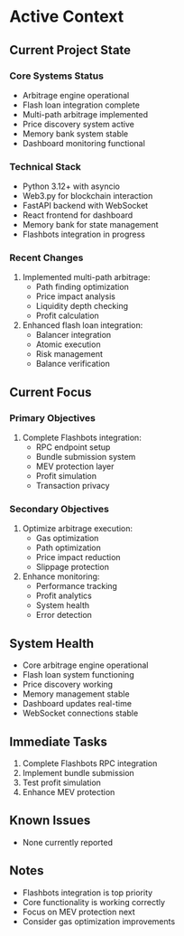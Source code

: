 # Active Context

## Current Project State

### Core Systems Status
- Arbitrage engine operational
- Flash loan integration complete
- Multi-path arbitrage implemented
- Price discovery system active
- Memory bank system stable
- Dashboard monitoring functional

### Technical Stack
- Python 3.12+ with asyncio
- Web3.py for blockchain interaction
- FastAPI backend with WebSocket
- React frontend for dashboard
- Memory bank for state management
- Flashbots integration in progress

### Recent Changes
1. Implemented multi-path arbitrage:
   - Path finding optimization
   - Price impact analysis
   - Liquidity depth checking
   - Profit calculation
2. Enhanced flash loan integration:
   - Balancer integration
   - Atomic execution
   - Risk management
   - Balance verification

## Current Focus

### Primary Objectives
1. Complete Flashbots integration:
   - RPC endpoint setup
   - Bundle submission system
   - MEV protection layer
   - Profit simulation
   - Transaction privacy

### Secondary Objectives
1. Optimize arbitrage execution:
   - Gas optimization
   - Path optimization
   - Price impact reduction
   - Slippage protection
2. Enhance monitoring:
   - Performance tracking
   - Profit analytics
   - System health
   - Error detection

## System Health
- Core arbitrage engine operational
- Flash loan system functioning
- Price discovery working
- Memory management stable
- Dashboard updates real-time
- WebSocket connections stable

## Immediate Tasks
1. Complete Flashbots RPC integration
2. Implement bundle submission
3. Test profit simulation
4. Enhance MEV protection

## Known Issues
- None currently reported

## Notes
- Flashbots integration is top priority
- Core functionality is working correctly
- Focus on MEV protection next
- Consider gas optimization improvements
